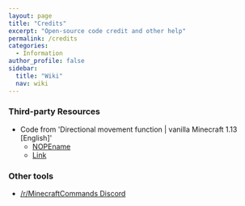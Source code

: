 ```yaml
---
layout: page
title: "Credits"
excerpt: "Open-source code credit and other help"
permalink: /credits
categories:
  - Information
author_profile: false
sidebar:
  title: "Wiki"
  nav: wiki
---
```


### Third-party Resources
- Code from 'Directional movement function | vanilla Minecraft 1.13 [English]'
  - [NOPEname](https://www.youtube.com/user/NOPEname7)
  - [Link](https://www.youtube.com/watch?v=Df75vdRs7y4)

### Other tools
- [/r/MinecraftCommands Discord](https://discord.gg/%51AFXFtZ)
